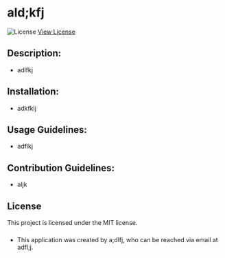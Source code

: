 
  
  # ald;kfj

  ![License](https://img.shields.io/badge/license-MIT-blue.svg)
  [View License](https://opensource.org/licenses/MIT)

  ## Description:
  - adlfkj
  
  ## Installation:
  - adkfklj
  
  ## Usage Guidelines:
  - adflkj
  
  ## Contribution Guidelines:
  - aljk
  
  
  ## License

  This project is licensed under the MIT license.

  ### 
  - This application was created by a;dlfj, who can be reached via email at adfl;j.

